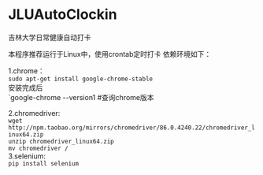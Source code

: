 # JLUAutoClockin
吉林大学日常健康自动打卡

本程序推荐运行于Linux中，使用crontab定时打卡
依赖环境如下：

1.chrome：  
   `sudo apt-get install google-chrome-stable`  
    安装完成后   
   `google-chrome --version1 #查询chrome版本
   
2.chromedriver:   
   `wget http://npm.taobao.org/mirrors/chromedriver/86.0.4240.22/chromedriver_linux64.zip`  
   `unzip chromedriver_linux64.zip`  
   `mv chromedriver /`  
3.selenium:  
   `pip install selenium`  

